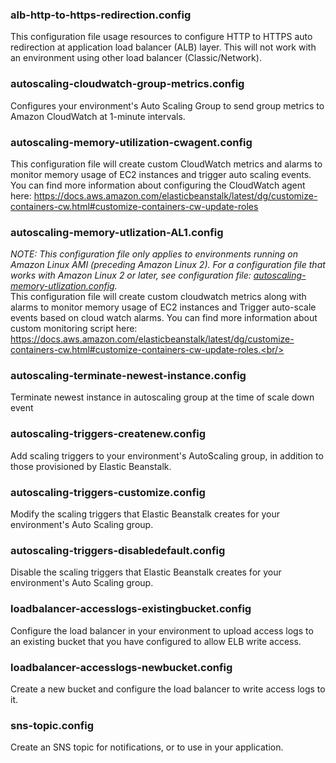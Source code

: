 ### alb-http-to-https-redirection.config
This configuration file usage resources to configure HTTP to HTTPS auto redirection at application load balancer (ALB) layer. This will not work with an environment using other load balancer (Classic/Network).

### autoscaling-cloudwatch-group-metrics.config
Configures your environment's Auto Scaling Group to send group metrics to Amazon CloudWatch at 1-minute intervals.

### autoscaling-memory-utilization-cwagent.config
This configuration file will create custom CloudWatch metrics and alarms to monitor memory usage of EC2 instances and trigger auto scaling events.  You can find more information about configuring the CloudWatch agent here: https://docs.aws.amazon.com/elasticbeanstalk/latest/dg/customize-containers-cw.html#customize-containers-cw-update-roles

### autoscaling-memory-utlization-AL1.config  
*NOTE: This configuration file only applies to environments running on Amazon Linux AMI (preceding Amazon Linux 2).  For a configuration file that works with Amazon Linux 2 or later, see configuration file: [autoscaling-memory-utlization.config](autoscaling-memory-utlization.config).*
<br/>
This configuration file will create custom cloudwatch metrics along with alarms to monitor memory usage of EC2 instances and Trigger auto-scale events based on cloud watch alarms. You can find more information about custom monitoring script here: https://docs.aws.amazon.com/elasticbeanstalk/latest/dg/customize-containers-cw.html#customize-containers-cw-update-roles.<br/>  

### autoscaling-terminate-newest-instance.config
Terminate newest instance in autoscaling group at the time of scale down event

### autoscaling-triggers-createnew.config
Add scaling triggers to your environment's AutoScaling group, in addition to those provisioned by Elastic Beanstalk.

### autoscaling-triggers-customize.config
Modify the scaling triggers that Elastic Beanstalk creates for your environment's Auto Scaling group.

### autoscaling-triggers-disabledefault.config
Disable the scaling triggers that Elastic Beanstalk creates for your environment's Auto Scaling group.

### loadbalancer-accesslogs-existingbucket.config
Configure the load balancer in your environment to upload access logs to an existing bucket that you have configured to allow ELB write access.

### loadbalancer-accesslogs-newbucket.config
Create a new bucket and configure the load balancer to write access logs to it.

### sns-topic.config
Create an SNS topic for notifications, or to use in your application.

